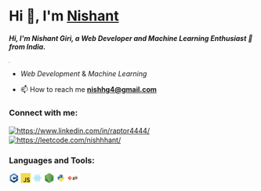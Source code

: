 <h1>Hi 👋, I'm <a href="https://raptor4444.github.io/My_Portfolio/" target="_blank">Nishant</a></h1>

<h5> Hi, I'm Nishant Giri, a Web Developer and Machine Learning Enthusiast 🚀 from India.</h5>
<hr width = "0">


- <em>Web Development</em> & <em>Machine Learning</em>

- 📫 How to reach me **nishhg4@gmail.com**

<h3 align="left">Connect with me:</h3>
<p align="left">
<a href="https://www.linkedin.com/in/raptor4444/" target="blank"><img align="center" src="https://raw.githubusercontent.com/rahuldkjain/github-profile-readme-generator/master/src/images/icons/Social/linked-in-alt.svg" alt="https://www.linkedin.com/in/raptor4444/" height="30" width="40" /></a>
<a href="https://leetcode.com/nishhhant/" target="blank"><img align="center" src="https://raw.githubusercontent.com/rahuldkjain/github-profile-readme-generator/master/src/images/icons/Social/leet-code.svg" alt="https://leetcode.com/nishhhant/" height="30" width="40" /></a>
</p>

<h3 align="left">Languages and Tools:</h3>

<p dir = "auto">
<img height="20" src="https://raw.githubusercontent.com/github/explore/80688e429a7d4ef2fca1e82350fe8e3517d3494d/topics/cpp/cpp.png" style="max-width: 100%;">
<img height="20" src="https://raw.githubusercontent.com/github/explore/80688e429a7d4ef2fca1e82350fe8e3517d3494d/topics/javascript/javascript.png" style="max-width: 100%;">
<img height="20" src="https://raw.githubusercontent.com/github/explore/80688e429a7d4ef2fca1e82350fe8e3517d3494d/topics/react/react.png" style="max-width: 100%;">
<img height="20" src="https://raw.githubusercontent.com/github/explore/80688e429a7d4ef2fca1e82350fe8e3517d3494d/topics/nodejs/nodejs.png" style="max-width: 100%;">
<img height="20" src="https://raw.githubusercontent.com/github/explore/80688e429a7d4ef2fca1e82350fe8e3517d3494d/topics/python/python.png" style="max-width: 100%;">
<a target="_blank" rel="noopener noreferrer" href="https://raw.githubusercontent.com/github/explore/80688e429a7d4ef2fca1e82350fe8e3517d3494d/topics/git/git.png"><img height="20" src="https://raw.githubusercontent.com/github/explore/80688e429a7d4ef2fca1e82350fe8e3517d3494d/topics/git/git.png" style="max-width: 100%;"></a>
</p>

